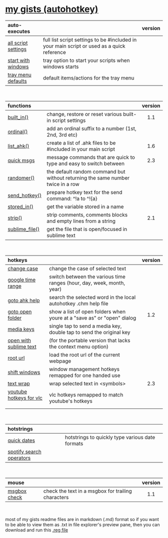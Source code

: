 # [my gists (autohotkey)](https://gist.github.com/davebrny/c500eeccbda8ecf8e983a7a4ad3dff7f)

| auto-executes | &nbsp; | version |  
|:--------------|:-------|:-------:|  
| [all script settings](https://gist.github.com/davebrny/e1102636e46db1293831aea63cabe485) | full list script settings to be #included in your main script or used as a quick reference |  |  
| [start with windows](https://gist.github.com/davebrny/bb958c31da5359263e1ba33cf7fe7fd5) | tray option to start your scripts when windows starts |  |  
| [tray menu defaults](https://gist.github.com/davebrny/63d8120c9f31c0505cfed1cfa9a6e68e) | default items/actions for the tray menu  

&nbsp;



| functions | &nbsp; | version |  
|:----------|:-------|:-------:|  
| [built_in()](https://gist.github.com/davebrny/02167ebb09cedfb922f875917c23b26b) | change, restore or reset various built-in script settings  | 1.1 |  
| [ordinal()](https://gist.github.com/davebrny/a51dcb71f2ef652464bc863ea64aa5cc) | add an ordinal suffix to a number (1st, 2nd, 3rd etc)  
| [list_ahk()](https://gist.github.com/davebrny/55de3ab40499e33e40324ac6a96b70c0) | create a list of .ahk files to be #included in your main script  | 1.6 |  
| [quick msgs](https://gist.github.com/davebrny/c8fc4dd7af299afe5ec8883faa28784a) | message commands that are quick to type and easy to switch between  | 2.3 |  
| [randomer()](https://gist.github.com/davebrny/564328c8cfd9f85987ed9d4d0578d423) | the default random command but without returning the same number twice in a row  
| [send_hotkey()](https://gist.github.com/davebrny/ce25602584c77a50959334ce8ec2e989) | prepare hotkey text for the send command: ^!a to ^!{a}  
| [stored_in()](https://gist.github.com/davebrny/1c9083935a67ad58af04a12b78c91453) | get the variable stored in a name    
| [strip()](https://gist.github.com/davebrny/13b4ab574fd125d732749b406c4351d5) | strip comments, comments blocks and empty lines from a string  | 2.1 |  
| [sublime_file()](https://gist.github.com/davebrny/51fe9b24b17db5960700a3f1947b8c82) &nbsp; | get the file that is open/focused in sublime text  

&nbsp;



| hotkeys   | &nbsp; | version |  
|:----------|:-------|:-------:|  
| [change case](https://gist.github.com/davebrny/7712575122bbed789416ca4800391621) |  change the case of selected text  
| [google time range](https://gist.github.com/davebrny/101683d4b0277c9d4dd0b13ba82a4bba) | switch between the various time ranges (hour, day, week, month, year)    
| [goto ahk help](https://gist.github.com/davebrny/3ac1f359d3d033cfe3e072446cb3c401) | search the selected word in the local autohotkey .chm help file  
| [goto open folder](https://gist.github.com/davebrny/4438ca257eb3954a08da5dea181085b0) | show a list of open folders when youre at a "save as" or "open" dialog | 1.2 |  
| [media keys](https://gist.github.com/davebrny/0fec50393cb06a4f51a13ec7d1b77b28) | single tap to send a media key, double tap to send the original key  
| [open with sublime text](https://gist.github.com/davebrny/28bae35c10b67df67b993e7c30cfdc71) | (for the portable version that lacks the context menu option)  
| [root url](https://gist.github.com/davebrny/964e124eb1655675a657755215a77906) | load the root url of the current webpage  
| [shift windows](https://gist.github.com/davebrny/e617d196502fa4d4fc4806edaef1a50a) | window management hotkeys remapped for one handed use  
| [text wrap](https://gist.github.com/davebrny/088c48d6678617876b34f53571e92ee6) | wrap selected text in \<symbols\> | 2.3 |  
| [youtube hotkeys for vlc](https://gist.github.com/davebrny/f6da569e2360d6bfd896eb7d50c70f66) &nbsp; | vlc hotkeys remapped to match youtube's hotkeys  


&nbsp;



| hotstrings | &nbsp; |  
|:-----------|:-------|  
| [quick dates](https://gist.github.com/davebrny/5155f65b53e50f4ddf615cd464c092a9) | hotstrings to quickly type various date formats  
| [spotify search operators](https://gist.github.com/davebrny/21b9f8147c82e66c913226ec6a8bc229) |  

&nbsp;



| mouse      | &nbsp; | version |  
|:-----------|:-------|:-------:|  
| [msgbox check](https://gist.github.com/davebrny/ab814d0427a67237008dd7888cc464bd) | check the text in a msgbox for trailing characters  | 1.1 |  

&nbsp;



most of my gists readme files are in markdown (.md) format so if you want to be able to view them as .txt in file explorer's preview pane, then you can download and run this [.reg file](https://gist.github.com/davebrny/97ecb29ac5808799e9cb233be24a2c88#file-md-file-explorer-preview-reg)